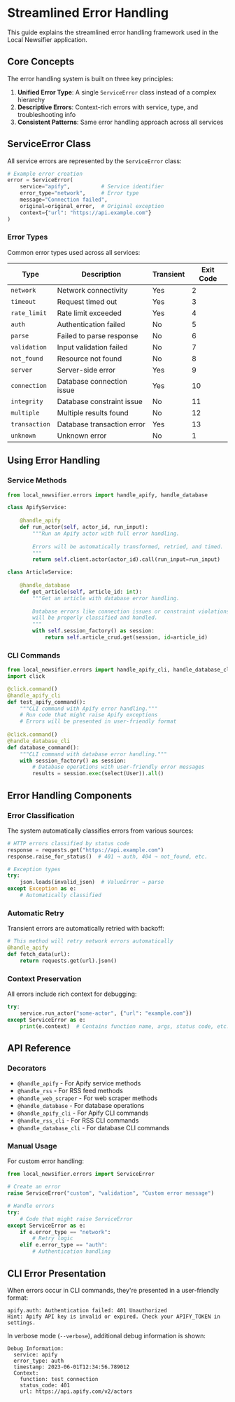 # Streamlined Error Handling

This guide explains the streamlined error handling framework used in the Local Newsifier application.

## Core Concepts

The error handling system is built on three key principles:

1. **Unified Error Type**: A single `ServiceError` class instead of a complex hierarchy
2. **Descriptive Errors**: Context-rich errors with service, type, and troubleshooting info
3. **Consistent Patterns**: Same error handling approach across all services

## ServiceError Class

All service errors are represented by the `ServiceError` class:

```python
# Example error creation
error = ServiceError(
    service="apify",          # Service identifier
    error_type="network",     # Error type
    message="Connection failed",
    original=original_error,  # Original exception
    context={"url": "https://api.example.com"}
)
```

### Error Types

Common error types used across all services:

| Type         | Description              | Transient | Exit Code |
|--------------|--------------------------|-----------|-----------|
| `network`    | Network connectivity     | Yes       | 2         |
| `timeout`    | Request timed out        | Yes       | 3         |
| `rate_limit` | Rate limit exceeded      | Yes       | 4         |
| `auth`       | Authentication failed    | No        | 5         |
| `parse`      | Failed to parse response | No        | 6         |
| `validation` | Input validation failed  | No        | 7         |
| `not_found`  | Resource not found       | No        | 8         |
| `server`     | Server-side error        | Yes       | 9         |
| `connection` | Database connection issue| Yes       | 10        |
| `integrity`  | Database constraint issue| No        | 11        |
| `multiple`   | Multiple results found   | No        | 12        |
| `transaction`| Database transaction error| Yes      | 13        |
| `unknown`    | Unknown error            | No        | 1         |

## Using Error Handling

### Service Methods

```python
from local_newsifier.errors import handle_apify, handle_database

class ApifyService:
    
    @handle_apify
    def run_actor(self, actor_id, run_input):
        """Run an Apify actor with full error handling.
        
        Errors will be automatically transformed, retried, and timed.
        """
        return self.client.actor(actor_id).call(run_input=run_input)

class ArticleService:
    
    @handle_database
    def get_article(self, article_id: int):
        """Get an article with database error handling.
        
        Database errors like connection issues or constraint violations
        will be properly classified and handled.
        """
        with self.session_factory() as session:
            return self.article_crud.get(session, id=article_id)
```

### CLI Commands

```python
from local_newsifier.errors import handle_apify_cli, handle_database_cli
import click

@click.command()
@handle_apify_cli
def test_apify_command():
    """CLI command with Apify error handling."""
    # Run code that might raise Apify exceptions
    # Errors will be presented in user-friendly format
    
@click.command()
@handle_database_cli
def database_command():
    """CLI command with database error handling."""
    with session_factory() as session:
        # Database operations with user-friendly error messages
        results = session.exec(select(User)).all()
```

## Error Handling Components

### Error Classification

The system automatically classifies errors from various sources:

```python
# HTTP errors classified by status code
response = requests.get("https://api.example.com")
response.raise_for_status()  # 401 → auth, 404 → not_found, etc.

# Exception types
try:
    json.loads(invalid_json)  # ValueError → parse
except Exception as e:
    # Automatically classified
```

### Automatic Retry

Transient errors are automatically retried with backoff:

```python
# This method will retry network errors automatically
@handle_apify
def fetch_data(url):
    return requests.get(url).json()
```

### Context Preservation

All errors include rich context for debugging:

```python
try:
    service.run_actor("some-actor", {"url": "example.com"})
except ServiceError as e:
    print(e.context)  # Contains function name, args, status code, etc.
```

## API Reference

### Decorators

- `@handle_apify` - For Apify service methods
- `@handle_rss` - For RSS feed methods
- `@handle_web_scraper` - For web scraper methods
- `@handle_database` - For database operations
- `@handle_apify_cli` - For Apify CLI commands
- `@handle_rss_cli` - For RSS CLI commands
- `@handle_database_cli` - For database CLI commands

### Manual Usage

For custom error handling:

```python
from local_newsifier.errors import ServiceError

# Create an error
raise ServiceError("custom", "validation", "Custom error message")

# Handle errors
try:
    # Code that might raise ServiceError
except ServiceError as e:
    if e.error_type == "network":
        # Retry logic
    elif e.error_type == "auth":
        # Authentication handling
```

## CLI Error Presentation

When errors occur in CLI commands, they're presented in a user-friendly format:

```
apify.auth: Authentication failed: 401 Unauthorized
Hint: Apify API key is invalid or expired. Check your APIFY_TOKEN in settings.
```

In verbose mode (`--verbose`), additional debug information is shown:

```
Debug Information:
  service: apify
  error_type: auth
  timestamp: 2023-06-01T12:34:56.789012
  Context:
    function: test_connection
    status_code: 401
    url: https://api.apify.com/v2/actors
```